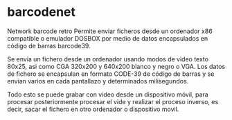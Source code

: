 # barcodenet
Network barcode retro
Permite enviar ficheros desde un ordenador x86 compatible o emulador DOSBOX por medio de datos encapsulados en código de barras barcode39.

Se envia un fichero desde un ordenador usando modos de video texto 80x25, asi como CGA 320x200 y 640x200 blanco y negro o VGA.
Los datos de fichero se encapsulan en formato CODE-39 de código de barras y se envian varios en cada pantallazo y determinados milisegundos.

Todo esto se puede grabar con video desde un dispositivo móvil, para procesar posteriormente procesar el vide y realizar el proceso inverso, es decir, sacar el fichero en otro ordenador o dispositivo movil.
